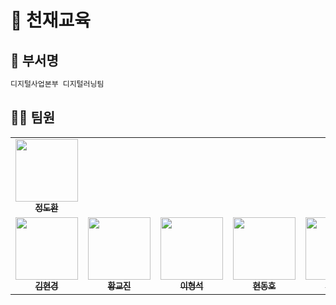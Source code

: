 # 🏢 천재교육

## 📝 부서명

```sh
디지털사업본부 디지털러닝팀
```

## 🧑‍🦲 팀원

<table>
  <tbody>
    <tr>
      <td align="center"><a href="https://github.com/yuusakuu"><img src="https://avatars.githubusercontent.com/u/126541520?v=4" width="100px;" alt=""/><br /><sub><b>정도환</b></sub></a><br /></td>
    </tr>
    <tr>
      <td align="center"><a href="https://github.com/beubeu95"><img src="https://avatars.githubusercontent.com/u/138674233?v=4" width="100px;" alt=""/><br /><sub><b>김현경</b></sub></a><br /></td>
      <td align="center"><a href="https://github.com/sendjin5"><img src="https://avatars.githubusercontent.com/u/139240093?v=4" width="100px;" alt=""/><br /><sub><b>황교진</b></sub></a><br /></td>
      <td align="center"><a href="https://github.com/lhshs"><img src="https://avatars.githubusercontent.com/u/59005236?v=4" width="100px;" alt=""/><br /><sub><b>이형석</b></sub></a><br /></td>
      <td align="center"><a href="https://github.com/donghohyun"><img src="https://avatars.githubusercontent.com/u/139213175?v=4" width="100px;" alt=""/><br /><sub><b>현동호</b></sub></a><br /></td>
      <td align="center"><a href="https://github.com/k-3730"><img src="https://avatars.githubusercontent.com/u/45035923?v=4" width="100px;" alt=""/><br /><sub><b>권홍준</b></sub></a><br /></td>
      <td align="center"><a href="https://github.com/jaehyukpyon2"><img src="https://avatars.githubusercontent.com/u/145942491?v=4" width="100px;" alt=""/><br /><sub><b>변재혁</b></sub></a><br /></td>
      <td align="center"><a href="https://github.com/Ryurim"><img src="https://avatars.githubusercontent.com/u/42962606?v=4" width="100px;" alt=""/><br /><sub><b>류림</b></sub></a><br /></td>
      <td align="center"><a href="https://github.com/westnowise"><img src="https://avatars.githubusercontent.com/u/98007431?v=4" width="100px;" alt=""/><br /><sub><b>조서현</b></sub></a><br /></td>
      <td align="center"><a href="https://github.com/2shin0"><img src="https://avatars.githubusercontent.com/u/161694701?v=4"  width="100px;" alt=""/><br /><sub><b>이신영</b></sub></a><br /></td>
      <td align="center"><a href="https://github.com/glassesholder"><img src="https://avatars.githubusercontent.com/u/150658909?v=4"  width="100px;" alt=""/><br /><sub><b>이효준</b></sub></a><br /></td>
    </tr>
  </tbody>
</table>
